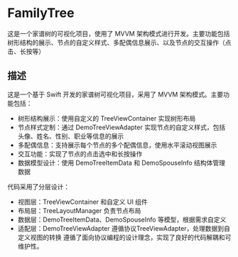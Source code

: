 # FamilyTree
这是一个家谱树的可视化项目，使用了 MVVM 架构模式进行开发。主要功能包括树形结构的展示、节点的自定义样式、多配偶信息展示、以及节点的交互操作（点击、长按等）

## 描述
  这是一个基于 Swift 开发的家谱树可视化项目，采用了 MVVM 架构模式。主要功能包括：

  - 树形结构展示：使用自定义的 TreeViewContainer 实现树形布局
  - 节点样式定制：通过 DemoTreeViewAdapter 实现节点的自定义样式，包括头像、姓名、性别、职业等信息的展示
  - 多配偶信息：支持展示每个节点的多个配偶信息，使用水平滚动视图展示
  - 交互功能：实现了节点的点击选中和长按操作
  - 数据模型设计：使用 DemoTreeItemData 和 DemoSpouseInfo 结构体管理数据
  
  代码采用了分层设计：
  - 视图层：TreeViewContainer 和自定义 UI 组件
  - 布局层：TreeLayoutManager 负责节点布局
  - 数据层：DemoTreeItemData、DemoSpouseInfo 等模型，根据需求自定义
  - 适配层：DemoTreeViewAdapter 遵循协议TreeViewAdapter，处理数据到自定义视图的转换
  遵循了面向协议编程的设计理念，实现了良好的代码解耦和可维护性。
